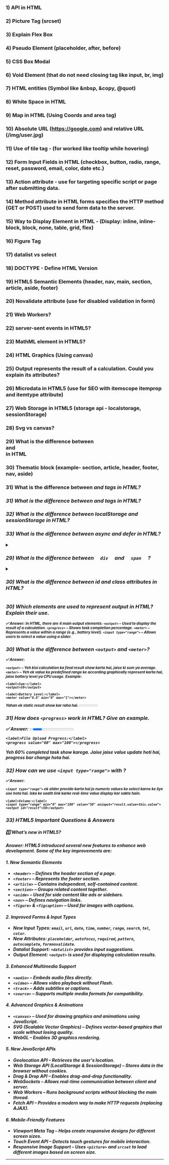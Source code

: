 ### 1) API in HTML
### 2) Picture Tag  (srcset)
### 3) Explain Flex Box
### 4) Pseudo Element (placeholder, after, before) 
### 5) CSS Box Modal
### 6) Void Element (that do not need closing tag like input, br, img)
### 7) HTML entities (Symbol like &nbsp, &copy, @quot)
### 8) White Space in HTML 
### 9) Map in HTML (Using Coords and area tag)
### 10) Absolute URL (https://google.com) and relative URL (/img/user.jpg)
### 11) Use of tile tag - (for worked like tooltip while hovering)
### 12) Form Input Fields in HTML (checkbox, button, radio, range, reset, password, email, color, date etc.)
### 13) Action attribute - use for targeting specific script or page after submitting data. 
### 14) Method attribute in HTML forms specifies the HTTP method (GET or POST) used to send form data to the server.
### 15) Way to Display Element in HTML  - (Display: inline, inline-block, block, none, table, grid, flex)
### 16) Figure Tag
### 17) datalist vs select 
### 18) DOCTYPE - Define HTML Version
### 19) HTML5 Semantic Elements (header, nav, main, section, article, aside, footer)
### 20) Novalidate attribute (use for disabled validation in form)
### 21) Web Workers?
### 22) server-sent events in HTML5?
### 23) MathML element in HTML5?
### 24) HTML Graphics (Using canvas)
### 25) Output represents the result of a calculation. Could you explain its attributes?
### 26) Microdata in HTML5  (use for SEO with itemscope  itemprop and itemtype attribute)
### 27) Web Storage in HTML5 (storage api - localstorage, sessionStorage)
### 28) Svg vs canvas?
### 29) What is the difference between <section> and <div> in HTML
### 30) Thematic block (example- section, article, header, footer, nav, aside)
### 31) What is the difference between <em> and <strong> tags in HTML?
### 31) What is the difference between <i> and <em> tags in HTML?
### 32) What is the difference between localStorage and sessionStorage in HTML?
### 33) What is the difference between async and defer in HTML?



<details>
 <summary> <h3> 29) What is the difference between  <code>  div  </code> and <code>  span  </code> ? </h3> </summary>
  <small>
  <strong>  div (block level element) </strong>  - example -  p, h, div, section, article, footer, header, 

  <strong>  span (inline  element) </strong> - example - span, a, table, img, ul, form, 
  </small> 
</details>


<details>
 <summary> <h3> 30)   What is the difference between id and class attributes in HTML? </h3> </summary>
  <small>
  <strong>  id (Identifier): </strong>  A unique identifier for a single HTML element. It must be unique within the page.
 

  <strong>  class   (Class Name):  </strong> Used to apply styles to multiple elements that share the same class.
  </small> 
</details>


### 30) Which elements are used to represent output in HTML? Explain their use.
<small> ✅ Answer:
In HTML, there are 4 main output elements:
**` <output> `** – Used to display the result of a calculation.
**` <progress> `** – Shows task completion percentage.
**` <meter> `**  – Represents a value within a range (e.g., battery level).
**` <input type="range"> `** – Allows users to select a value using a slider.
</small>

### 30) What is the difference between **`<output>`** and **`<meter>`**?
<small>
 ✅ Answer:
  
**`<output>`** – Yeh kisi calculation ka final result show karta hai, jaise ki sum ya average.
**`<meter>`** – Yeh ek value ko predefined range ke according graphically represent karta hai, jaise battery level ya CPU usage.
Example:
  
 ```
<label>Sum:</label>
<output>50</output>

<label>Battery Level:</label>
<meter value="0.8" min="0" max="1"></meter>
```
Yahan <output> ek static result show kar raha hai.
<meter> ek visual indicator provide kar raha hai jo value ke range ko dikhata hai.

</small>

### 31) How does **` <progress> `** work in HTML? Give an example.
✅ Answer:
<progress> element kisi task ka completion status show karta hai. Yeh mainly loading bars ya file upload progress dikhane ke liye use hota hai.

```
<label>File Upload Progress:</label>
<progress value="60" max="100"></progress>
```
 
Yeh 60% completed task show karega. Jaise jaise value update hoti hai, progress bar change hota hai.

### 32) How can we use **`<input type="range">`** with <output>?
<small>
✅ Answer:
  
**`<input type="range">`** ek slider provide karta hai jo numeric values ko select karne ke liye use hota hai. Isko <output> ke saath link karke real-time value display kar sakte hain.
  
  ```
 <label>Volume:</label>
<input type="range" min="0" max="100" value="50" oninput="result.value=this.value">
<output id="result">50</output>
```
</small>


### 33) HTML5 Important Questions & Answers

#### 1️⃣ What’s new in HTML5?
**Answer:**
HTML5 introduced several new features to enhance web development. Some of the key improvements are:

#### **1. New Semantic Elements**
- `<header>` – Defines the header section of a page.
- `<footer>` – Represents the footer section.
- `<article>` – Contains independent, self-contained content.
- `<section>` – Groups related content together.
- `<aside>` – Used for side content like ads or sidebars.
- `<nav>` – Defines navigation links.
- `<figure>` & `<figcaption>` – Used for images with captions.

#### **2. Improved Forms & Input Types**
- **New Input Types:** `email`, `url`, `date`, `time`, `number`, `range`, `search`, `tel`, `color`.
- **New Attributes:** `placeholder`, `autofocus`, `required`, `pattern`, `autocomplete`, `formnovalidate`.
- **Datalist Support:** `<datalist>` provides input suggestions.
- **Output Element:** `<output>` is used for displaying calculation results.

#### **3. Enhanced Multimedia Support**
- `<audio>` – Embeds audio files directly.
- `<video>` – Allows video playback without Flash.
- `<track>` – Adds subtitles or captions.
- `<source>` – Supports multiple media formats for compatibility.

#### **4. Advanced Graphics & Animations**
- `<canvas>` – Used for drawing graphics and animations using JavaScript.
- **SVG (Scalable Vector Graphics)** – Defines vector-based graphics that scale without losing quality.
- **WebGL** – Enables 3D graphics rendering.

#### **5. New JavaScript APIs**
- **Geolocation API** – Retrieves the user's location.
- **Web Storage API (LocalStorage & SessionStorage)** – Stores data in the browser without cookies.
- **Drag & Drop API** – Enables drag-and-drop functionality.
- **WebSockets** – Allows real-time communication between client and server.
- **Web Workers** – Runs background scripts without blocking the main thread.
- **Fetch API** – Provides a modern way to make HTTP requests (replacing AJAX).

#### **6. Mobile-Friendly Features**
- **Viewport Meta Tag** – Helps create responsive designs for different screen sizes.
- **Touch Event API** – Detects touch gestures for mobile interaction.
- **Responsive Image Support** – Uses `<picture>` and `srcset` to load different images based on screen size.

---

